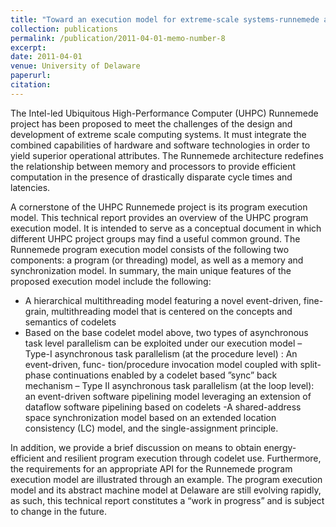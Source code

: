 ```yaml
---
title: "Toward an execution model for extreme-scale systems-runnemede and beyond"
collection: publications
permalink: /publication/2011-04-01-memo-number-8
excerpt:
date: 2011-04-01
venue: University of Delaware
paperurl:
citation:
---
```

The Intel-led Ubiquitous High-Performance Computer (UHPC) Runnemede project has been proposed to meet the challenges of the design and development of extreme scale computing systems. It must integrate the combined capabilities of hardware and software technologies in order to yield superior operational attributes. The Runnemede architecture redefines the relationship between memory and processors to provide efficient computation in the presence of drastically disparate cycle times and latencies.

A cornerstone of the UHPC Runnemede project is its program execution model. This technical report provides an overview of the UHPC program execution model. It is intended to serve as a conceptual document in which different UHPC project groups may find a useful common ground. The Runnemede program execution model consists of the following two components: a program (or threading) model, as well as a memory and synchronization model. In summary, the main unique features of the proposed execution model include the following:
- A hierarchical multithreading model featuring a novel event-driven, fine-grain, multithreading
model that is centered on the concepts and semantics of codelets
- Based on the base codelet model above, two types of asynchronous task level parallelism can
be exploited under our execution model
– Type-I asynchronous task parallelism (at the procedure level) : An event-driven, func-
tion/procedure invocation model coupled with split-phase continuations enabled by a codelet based ”sync” back mechanism
– Type II asynchronous task parallelism (at the loop level): an event-driven software pipelining model leveraging an extension of dataflow software pipelining based on codelets
-A shared-address space synchronization model based on an extended location consistency
(LC) model, and the single-assignment principle.

In addition, we provide a brief discussion on means to obtain energy-efficient and resilient program execution through codelet use. Furthermore, the requirements for an appropriate API for the Runnemede program execution model are illustrated through an example. The program execution model and its abstract machine model at Delaware are still evolving rapidly, as such, this technical report constitutes a “work in progress” and is subject to change in the future.
